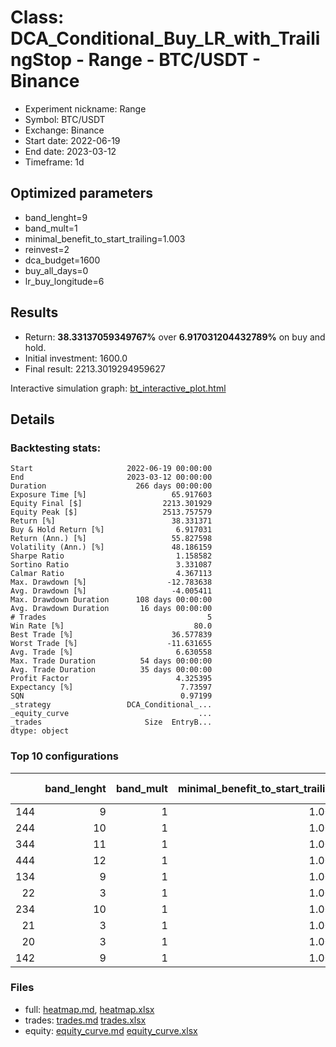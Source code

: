 # Class: DCA_Conditional_Buy_LR_with_TrailingStop - Range - BTC/USDT - Binance

- Experiment nickname: Range 
- Symbol: BTC/USDT
- Exchange: Binance
- Start date: 2022-06-19
- End date: 2023-03-12
- Timeframe: 1d

## Optimized parameters

- band_lenght=9
- band_mult=1
- minimal_benefit_to_start_trailing=1.003
- reinvest=2
- dca_budget=1600
- buy_all_days=0
- lr_buy_longitude=6

## Results

- Return: **38.33137059349767%** over **6.917031204432789%** on buy and hold.
- Initial investment: 1600.0
- Final result: 2213.3019294959627

Interactive simulation graph: [bt_interactive_plot.html](bt_interactive_plot.html)

## Details 
### Backtesting stats:

```
Start                     2022-06-19 00:00:00
End                       2023-03-12 00:00:00
Duration                    266 days 00:00:00
Exposure Time [%]                   65.917603
Equity Final [$]                  2213.301929
Equity Peak [$]                   2513.757579
Return [%]                          38.331371
Buy & Hold Return [%]                6.917031
Return (Ann.) [%]                   55.827598
Volatility (Ann.) [%]               48.186159
Sharpe Ratio                         1.158582
Sortino Ratio                        3.331087
Calmar Ratio                         4.367113
Max. Drawdown [%]                  -12.783638
Avg. Drawdown [%]                   -4.005411
Max. Drawdown Duration      108 days 00:00:00
Avg. Drawdown Duration       16 days 00:00:00
# Trades                                    5
Win Rate [%]                             80.0
Best Trade [%]                      36.577839
Worst Trade [%]                    -11.631655
Avg. Trade [%]                       6.630558
Max. Trade Duration          54 days 00:00:00
Avg. Trade Duration          35 days 00:00:00
Profit Factor                        4.325395
Expectancy [%]                        7.73597
SQN                                   0.97199
_strategy                 DCA_Conditional_...
_equity_curve                             ...
_trades                       Size  EntryB...
dtype: object
```

### Top 10 configurations

|     |   band_lenght |   band_mult |   minimal_benefit_to_start_trailing |   reinvest |   dca_budget |   buy_all_days |   lr_buy_longitude |   Return [%] |
|----:|--------------:|------------:|------------------------------------:|-----------:|-------------:|---------------:|-------------------:|-------------:|
| 144 |             9 |           1 |                               1.003 |          2 |         1600 |              0 |                  6 |      38.3314 |
| 244 |            10 |           1 |                               1.003 |          2 |         1600 |              0 |                  6 |      38.0651 |
| 344 |            11 |           1 |                               1.003 |          2 |         1600 |              0 |                  6 |      35.7375 |
| 444 |            12 |           1 |                               1.003 |          2 |         1600 |              0 |                  6 |      33.5831 |
| 134 |             9 |           1 |                               1.003 |          2 |         1000 |              0 |                  6 |      28.2394 |
|  22 |             3 |           1 |                               1.003 |          2 |          500 |              0 |                  4 |      27.8098 |
| 234 |            10 |           1 |                               1.003 |          2 |         1000 |              0 |                  6 |      27.8006 |
|  21 |             3 |           1 |                               1.003 |          2 |          500 |              0 |                  3 |      27.1176 |
|  20 |             3 |           1 |                               1.003 |          2 |          500 |              0 |                  2 |      26.8454 |
| 142 |             9 |           1 |                               1.003 |          2 |         1600 |              0 |                  4 |      26.7098 |

### Files

- full: [heatmap.md](heatmap_df.md), [heatmap.xlsx](heatmap_df.xlsx) 
- trades: [trades.md](trades.md) [trades.xlsx](trades.xlsx)
- equity: [equity_curve.md](equity_curve.md) [equity_curve.xlsx](equity_curve.xlsx)